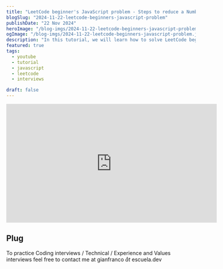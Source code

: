 ```yaml
---
title: "LeetCode beginner's JavaScript problem - Steps to reduce a Number to Zero"
blogSlug: "2024-11-22-leetcode-beginners-javascript-problem"
publishDate: "22 Nov 2024"
heroImage: "/blog-imgs/2024-11-22-leetcode-beginners-javascript-problem.jpg"
ogImage: "/blog-imgs/2024-11-22-leetcode-beginners-javascript-problem.jpg"
description: "In this tutorial, we will learn how to solve LeetCode beginner's JavaScript problem - Steps to reduce a Number to Zero - problem 1342"
featured: true
tags:
  - youtube
  - tutorial
  - javascript
  - leetcode
  - interviews

draft: false
---
```


<iframe width="560" height="315" src="https://www.youtube.com/embed/ZCtI68mc1JU?si=2wOI2ZZCL6lFKKrd" title="YouTube video player" frameborder="0" allow="accelerometer; autoplay; clipboard-write; encrypted-media; gyroscope; picture-in-picture; web-share" referrerpolicy="strict-origin-when-cross-origin" allowfullscreen></iframe>

## Plug

To practice Coding interviews / Technical / Experience and Values interviews feel free to contact me at gianfranco _åt_ escuela.dev
